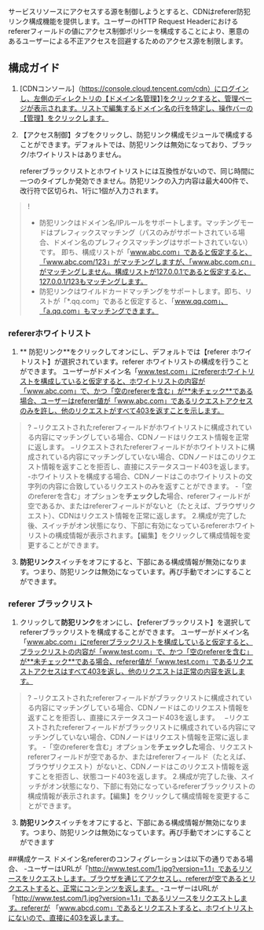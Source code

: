 サービスリソースにアクセスする源を制御しようとすると、CDNはreferer防犯リンク構成機能を提供します。ユーザーのHTTP Request Headerにおけるrefererフィールドの値にアクセス制御ポリシーを構成することにより、悪意のあるユーザーによる不正アクセスを回避するためのアクセス源を制限します。
## 構成ガイド

1. [CDNコンソール]（https://console.cloud.tencent.com/cdn）にログインし、左側のディレクトリの【ドメイン名管理】]をクリックすると、管理ページが表示されます。リストで編集するドメイン名の行を特定し、操作バーの【管理】をクリックします。

2. 【アクセス制御】タブをクリックし、防犯リンク構成モジュールで構成することができます。デフォルトでは、防犯リンクは無効になっており、ブラック/ホワイトリストはありません。

	refererブラックリストとホワイトリストには互換性がないので、同じ時間に一つのタイプしか発効できません。防犯リンクの入力内容は最大400件で、改行符で区切られ、1行に1個が入力されます。
>!
> - 防犯リンクはドメイン名/IPルールをサポートします。マッチングモードはプレフィックスマッチング（パスのみがサポートされている場合、ドメイン名のプレフィクスマッチングはサポートされていない）です。 即ち、構成リストが「www.abc.com」であると仮定すると、「www.abc.com/123」がマッチングしますが、「www.abc.com.cn」がマッチングしません。構成リストが127.0.0.1であると仮定すると、127.0.0.1/123もマッチングします。
> - 防犯リンクはワイルドカードマッチングをサポートします。即ち、リストが「*.qq.com」であると仮定すると、「www.qq.com」、「a.qq.com」もマッチングできます。

### refererホワイトリスト
1. ** 防犯リンク**をクリックしてオンにし、デフォルトでは【referer ホワイトリスト】が選択されています。referer ホワイトリストの構成を行うことができます。
   ユーザーがドメイン名「www.test.com」にrefererホワイトリストを構成していると仮定すると、ホワイトリストの内容が「www.abc.com」で、かつ「空のrefererを含む」が**未チェック**である場合、ユーザーはreferer値が「www.abc.com」であるリクエストアクセスのみを許し、他のリクエストがすべて403を返すことを示します。
>?
>−リクエストされたrefererフィールドがホワイトリストに構成されている内容にマッチングしている場合、CDNノードはリクエスト情報を正常に返します。
>−リクエストされたrefererフィールドがホワイトリストに構成されている内容にマッチングしていない場合、CDNノードはこのリクエスト情報を返すことを拒否し、直接にステータスコード403を返します。　
>-ホワイトリストを構成する場合、CDNノードはこのホワイトリストの文字列の内容に合致しているリクエストのみを返すことができます。
>-「空のrefererを含む」オプションを**チェックした**場合、refererフィールドが空であるか、またはrefererフィールドがないと（たとえば、ブラウザリクエスト）、CDNはリクエスト情報を正常に返します。
2.構成が完了した後、スイッチがオン状態になり、下部に有効になっているrefererホワイトリストの構成情報が表示されます。【編集】をクリックして構成情報を変更することができます。
3. **防犯リンク**スイッチをオフにすると、下部にある構成情報が無効になります。つまり、防犯リンクは無効になっています。再び手動でオンにすることができます。

### referer ブラックリスト
1. クリックして**防犯リンク**をオンにし、【refererブラックリスト】を選択してrefererブラックリストを構成することができます。
   ユーザーがドメイン名「www.abc.com」にrefererブラックリストを構成していると仮定すると、ブラックリストの内容が「www.test.com」で、かつ「空のrefererを含む」が**未チェック**である場合、referer値が「www.test.com」であるリクエストアクセスはすべて403を返し、他のリクエストは正常の内容を返します。
>?
>−リクエストされたrefererフィールドがブラックリストに構成されている内容にマッチングしている場合、CDNノードはこのリクエスト情報を返すことを拒否し、直接にステータスコード403を返します。　
>−リクエストされたrefererフィールドがブラックリストに構成されている内容にマッチングしていない場合、CDNノードはリクエスト情報を正常に返します。
>-「空のrefererを含む」オプションを**チェックした**場合、リクエストrefererフィールドが空であるか、またはrefererフィールド（たとえば、ブラウザリクエスト）がないと、CDNノードはこのリクエスト情報を返すことを拒否し、状態コード403を返します。
2.構成が完了した後、スイッチがオン状態になり、下部に有効になっているrefererブラックリストの構成情報が表示されます。【編集】をクリックして構成情報を変更することができます。
3. **防犯リンク**スイッチをオフにすると、下部にある構成情報が無効になります。つまり、防犯リンクは無効になっています。再び手動でオンにすることができます

##構成ケース
ドメイン名refererのコンフィグレーションは以下の通りである場合、
-ユーザーはURLが「http://www.test.com/1.jpg?version=1.1」であるリソースをリクエストします。ブラウザを通じてアクセスし、refererが空であるとリクエストすると、正常にコンテンツを返します。
-ユーザーはURLが「http://www.test.com/1.jpg?version=1.1」であるリソースをリクエストします。refererが 「www.abcd.com」であるとリクエストすると、ホワイトリストにないので、直接に403を返します。
